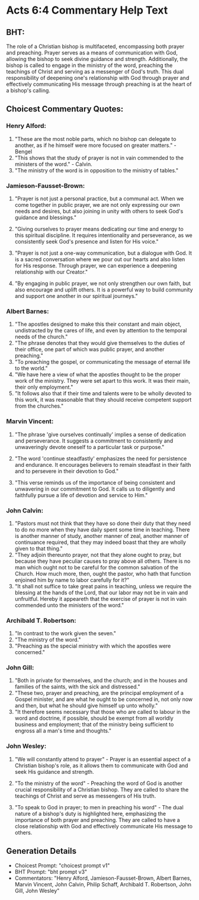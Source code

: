 # Acts 6:4 Commentary Help Text

## BHT:
The role of a Christian bishop is multifaceted, encompassing both prayer and preaching. Prayer serves as a means of communication with God, allowing the bishop to seek divine guidance and strength. Additionally, the bishop is called to engage in the ministry of the word, preaching the teachings of Christ and serving as a messenger of God's truth. This dual responsibility of deepening one's relationship with God through prayer and effectively communicating His message through preaching is at the heart of a bishop's calling.

## Choicest Commentary Quotes:
### Henry Alford:
1. "These are the most noble parts, which no bishop can delegate to another, as if he himself were more focused on greater matters." - Bengel
2. "This shows that the study of prayer is not in vain commended to the ministers of the word." - Calvin.
3. "The ministry of the word is in opposition to the ministry of tables."

### Jamieson-Fausset-Brown:
1. "Prayer is not just a personal practice, but a communal act. When we come together in public prayer, we are not only expressing our own needs and desires, but also joining in unity with others to seek God's guidance and blessings."

2. "Giving ourselves to prayer means dedicating our time and energy to this spiritual discipline. It requires intentionality and perseverance, as we consistently seek God's presence and listen for His voice."

3. "Prayer is not just a one-way communication, but a dialogue with God. It is a sacred conversation where we pour out our hearts and also listen for His response. Through prayer, we can experience a deepening relationship with our Creator."

4. "By engaging in public prayer, we not only strengthen our own faith, but also encourage and uplift others. It is a powerful way to build community and support one another in our spiritual journeys."

### Albert Barnes:
1. "The apostles designed to make this their constant and main object, undistracted by the cares of life, and even by attention to the temporal needs of the church."
2. "The phrase denotes that they would give themselves to the duties of their office, one part of which was public prayer, and another preaching."
3. "To preaching the gospel, or communicating the message of eternal life to the world."
4. "We have here a view of what the apostles thought to be the proper work of the ministry. They were set apart to this work. It was their main, their only employment."
5. "It follows also that if their time and talents were to be wholly devoted to this work, it was reasonable that they should receive competent support from the churches."

### Marvin Vincent:
1. "The phrase 'give ourselves continually' implies a sense of dedication and perseverance. It suggests a commitment to consistently and unwaveringly devote oneself to a particular task or purpose."

2. "The word 'continue steadfastly' emphasizes the need for persistence and endurance. It encourages believers to remain steadfast in their faith and to persevere in their devotion to God."

3. "This verse reminds us of the importance of being consistent and unwavering in our commitment to God. It calls us to diligently and faithfully pursue a life of devotion and service to Him."

### John Calvin:
1. "Pastors must not think that they have so done their duty that they need to do no more when they have daily spent some time in teaching. There is another manner of study, another manner of zeal, another manner of continuance required, that they may indeed boast that they are wholly given to that thing."
2. "They adjoin thereunto prayer, not that they alone ought to pray, but because they have peculiar causes to pray above all others. There is no man which ought not to be careful for the common salvation of the Church. How much more, then, ought the pastor, who hath that function enjoined him by name to labor carefully for it?"
3. "It shall not suffice to take great pains in teaching, unless we require the blessing at the hands of the Lord, that our labor may not be in vain and unfruitful. Hereby it appeareth that the exercise of prayer is not in vain commended unto the ministers of the word."

### Archibald T. Robertson:
1. "In contrast to the work given the seven." 
2. "The ministry of the word." 
3. "Preaching as the special ministry with which the apostles were concerned."

### John Gill:
1. "Both in private for themselves, and the church; and in the houses and families of the saints, with the sick and distressed." 
2. "These two, prayer and preaching, are the principal employment of a Gospel minister, and are what he ought to be concerned in, not only now and then, but what he should give himself up unto wholly."
3. "It therefore seems necessary that those who are called to labour in the word and doctrine, if possible, should be exempt from all worldly business and employment; that of the ministry being sufficient to engross all a man's time and thoughts."

### John Wesley:
1. "We will constantly attend to prayer" - Prayer is an essential aspect of a Christian bishop's role, as it allows them to communicate with God and seek His guidance and strength.

2. "To the ministry of the word" - Preaching the word of God is another crucial responsibility of a Christian bishop. They are called to share the teachings of Christ and serve as messengers of His truth.

3. "To speak to God in prayer; to men in preaching his word" - The dual nature of a bishop's duty is highlighted here, emphasizing the importance of both prayer and preaching. They are called to have a close relationship with God and effectively communicate His message to others.


## Generation Details
- Choicest Prompt: "choicest prompt v1"
- BHT Prompt: "bht prompt v3"
- Commentators: "Henry Alford, Jamieson-Fausset-Brown, Albert Barnes, Marvin Vincent, John Calvin, Philip Schaff, Archibald T. Robertson, John Gill, John Wesley"
